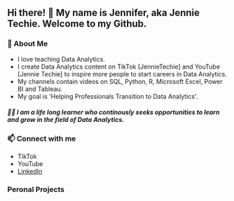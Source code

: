 ## Hi there! 👋 My name is Jennifer, aka Jennie Techie. Welcome to my Github.

<!--
**Jennie-Techie/Jennie-Techie** is a ✨ _special_ ✨ repository because its `README.md` (this file) appears on your GitHub profile.

Here are some ideas to get you started:

- 🔭 I’m currently working on ...
- 🌱 I’m currently learning ...
- 👯 I’m looking to collaborate on ...
- 🤔 I’m looking for help with ...
- 💬 Ask me about ...
- 📫 How to reach me: ...
- 😄 Pronouns: ...
- ⚡ Fun fact: ...
-->

### :woman: About Me
   * I love teaching Data Analytics. 
   * I create Data Analytics content on TikTok [JennieTechie] and YouTube [Jennie Techie] to inspire more people to start careers in Data Analytics. 
   * My channels contain videos on SQL, Python, R, Microsoft Excel, Power BI and Tableau.
   * My goal is 'Helping Professionals Transition to Data Analytics'. 

##### :woman_student:  I am a life long learner who continously seeks opportunities to learn and grow in the field of Data Analytics. 


### 📫   Connect with me
  * TikTok 
  * YouTube
  * [LinkedIn](https://www.linkedin.com/in/jennifer-esharegharan/) 
 

###  Peronal Projects 










